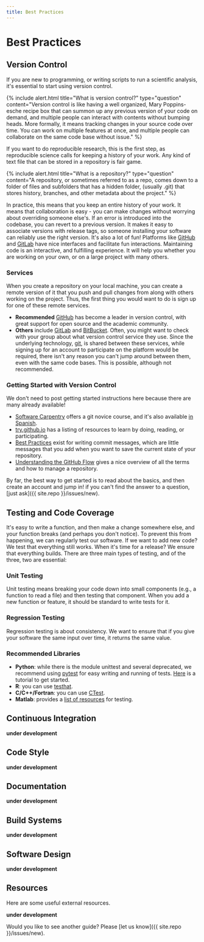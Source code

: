 ```yaml
---
title: Best Practices
---
```


# Best Practices

## Version Control

If you are new to programming, or writing scripts to run a scientific analysis,
it's essential to start using version control. 

{% include alert.html title="What is version control?" type="question" content="Version control is like having
a well organized, Mary Poppins-esche recipe box that can summon up any previous version of your code on demand, and multiple people can interact with contents without bumping heads. More formally, it means tracking changes in your source code over time. You can work on multiple features at once, and multiple people can collaborate on the same code base without issue." %}

If you want to do reproducible research, this is the first step, as
reproducible science calls for keeping a history of your work. Any kind of text file that
can be stored in a repository is fair game.

{% include alert.html title="What is a repository?" type="question" content="A repository, or sometimes referred to as a repo, comes down to a folder of files and subfolders that has a hidden folder, (usually .git) that stores history, branches, and other metadata about the project." %}

In practice, this means that you keep an entire history of your work. It means that collaboration is easy - you
can make changes without worrying about overriding someone else's. If an error is introduced
into the codebase, you can revert to a previous version. It makes it easy to associate
versions with release tags, so someone installing your software can reliably use the 
right version. It's also a lot of fun! Platforms like [GitHub](https://www.github.com) and [GitLab](https://www.gitlab.com)
have nice interfaces and facilitate fun interactions. Maintaining code is an interactive,
and fulfilling experience. It will help you whether you are working on your own,
or on a large project with many others.


### Services

When you create a repository on your local machine, you can create a remote version of it
that you push and pull changes from along with others working on the project. Thus,
the first thing you would want to do is sign up for one of these remote services.

 - **Recommended** [GitHub](https://www.github.com) has become a leader in version control, with great support for open source and the academic community.
 - **Others** include [GitLab](https://www.gitlab.com) and [BitBucket](https://bitbucket.org). Often, you might want to check with your group about what version control service they use. Since the underlying technology, [git](https://git-scm.com/), is shared between these services, while signing up for an account to participate on the platform would be required, there isn't any reason you can't jump around between them, even with the same code bases. This is possible, although not recommended.

### Getting Started with Version Control

We don't need to post getting started instructions here because there are many already
available!

 - [Software Carpentry](http://swcarpentry.github.io/git-novice/) offers a git novice course, and it's also available [in Spanish](https://swcarpentry.github.io/git-novice-es/).
 - [try.github.io](https://try.github.io/) has a listing of resources to learn by doing, reading, or participating.
 - [Best Practices](https://github.com/trein/dev-best-practices/wiki/Git-Commit-Best-Practices) exist for writing commit messages, which are little messages that you add when you want to save the current state of your repository.
 - [Understanding the GitHub Flow](https://guides.github.com/introduction/flow/) gives a nice overview of all the terms and how to manage a repository.

By far, the best way to get started is to read about the basics, and then create an account and jump in! if you
can't find the answer to a question, [just ask]({{ site.repo }}/issues/new).

## Testing and Code Coverage

It's easy to write a function, and then make a change somewhere else, and your function
breaks (and perhaps you don't notice). To prevent this from happening, we can
regularly test our software. If we want to add new code? We test that everything still works.
When it's time for a release? We ensure that everything builds.
There are three main types of testing, and of the three, two are essential:

### Unit Testing

Unit testing means breaking your code down into small components (e.g., a function to read a file)
and then testing that component. When you add a new function or feature, it should be standard to 
write tests for it.

### Regression Testing

Regression testing is about consistency. We want to ensure that if you give your software the
same input over time, it returns the same value.


### Recommended Libraries

 - **Python**: while there is the module unittest and several deprecated, we recommend using [pytest](https://pytest.org/en/latest/) for easy writing and running of tests. [Here](https://www.tutorialspoint.com/pytest/pytest_introduction) is a tutorial to get started.
 - **R**: you can use [testhat](https://testthat.r-lib.org/).
 - **C/C++/Fortran**: you can use [CTest](https://gitlab.kitware.com/cmake/community/wikis/doc/ctest/Testing-With-CTest).
 - **Matlab**: provides a [list of resources](https://www.mathworks.com/help/matlab/matlab-unit-test-framework.html) for testing.

## Continuous Integration

**under development**

## Code Style

**under development**


## Documentation

**under development**


## Build Systems

**under development**

## Software Design

**under development**
 
## Resources

Here are some useful external resources.

**under development**

Would you like to see another guide? Please [let us know]({{ site.repo }}/issues/new).

